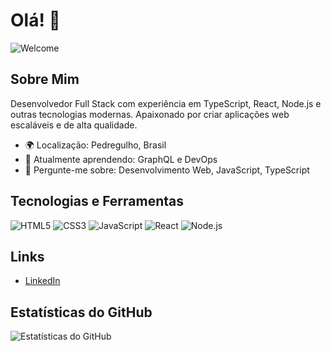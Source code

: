 # Olá! 👋

![Welcome](https://media.giphy.com/media/hvRJCLFzcasrR4ia7z/giphy.gif)

## Sobre Mim
Desenvolvedor Full Stack com experiência em TypeScript, React, Node.js e outras tecnologias modernas. Apaixonado por criar aplicações web escaláveis e de alta qualidade.

- 🌍 Localização: Pedregulho, Brasil
- 🌱 Atualmente aprendendo: GraphQL e DevOps
- 💬 Pergunte-me sobre: Desenvolvimento Web, JavaScript, TypeScript

## Tecnologias e Ferramentas
![HTML5](https://img.shields.io/badge/-HTML5-E34F26?style=flat-square&logo=html5&logoColor=white)
![CSS3](https://img.shields.io/badge/-CSS3-1572B6?style=flat-square&logo=css3)
![JavaScript](https://img.shields.io/badge/-JavaScript-F7DF1E?style=flat-square&logo=javascript&logoColor=black)
![React](https://img.shields.io/badge/-React-61DAFB?style=flat-square&logo=react&logoColor=black)
![Node.js](https://img.shields.io/badge/-Node.js-339933?style=flat-square&logo=node.js&logoColor=white)

## Links
- [LinkedIn](https://www.linkedin.com/in/victor-eduardo-alves-munhoz-97a446307/)
## Estatísticas do GitHub
![Estatísticas do GitHub](https://github-readme-stats.vercel.app/api?username=Vitinhomunhoz&show_icons=true&theme=radical)
